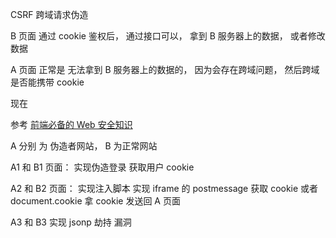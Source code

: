 CSRF 跨域请求伪造

B 页面 通过 cookie 鉴权后， 通过接口可以， 拿到 B 服务器上的数据， 或者修改数据

A 页面 正常是 无法拿到 B 服务器上的数据的， 因为会存在跨域问题， 然后跨域是否能携带 cookie

现在

参考
[前端必备的 Web 安全知识](https://juejin.cn/post/7246204866035974199)

A 分别 为 伪造者网站， B 为正常网站

A1 和 B1 页面： 实现伪造登录 获取用户 cookie

A2 和 B2 页面： 实现注入脚本 实现 iframe 的 postmessage 获取 cookie 或者 document.cookie 拿 cookie 发送回 A 页面

A3 和 B3 实现 jsonp 劫持 漏洞

